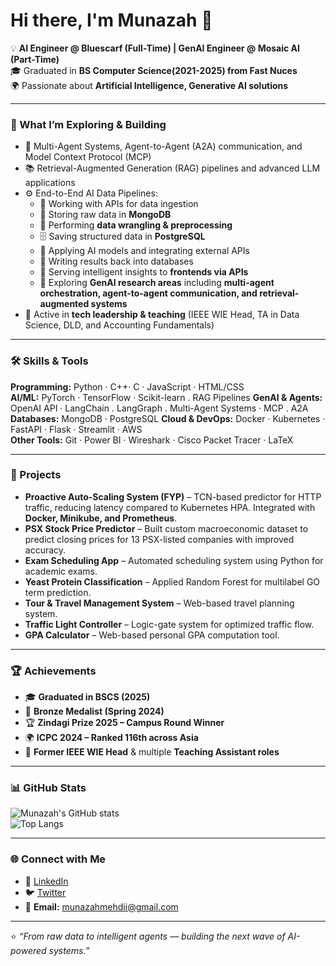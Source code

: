 # Hi there, I'm Munazah 👋  

💡 **AI Engineer @ Bluescarf (Full-Time) | GenAI Engineer @ Mosaic AI (Part-Time)**  
🎓 Graduated in **BS Computer Science(2021-2025) from Fast Nuces**  
🌍 Passionate about **Artificial Intelligence, Generative AI solutions**  

---

### 🌱 What I’m Exploring & Building
- 🔬 Multi-Agent Systems, Agent-to-Agent (A2A) communication, and Model Context Protocol (MCP)  
- 📚 Retrieval-Augmented Generation (RAG) pipelines and advanced LLM applications  
- ⚙️ End-to-End AI Data Pipelines:  
  - 📡 Working with APIs for data ingestion  
  - 📂 Storing raw data in **MongoDB**  
  - 🧹 Performing **data wrangling & preprocessing**  
  - 🗄️ Saving structured data in **PostgreSQL**  
  - 🤖 Applying AI models and integrating external APIs  
  - 🔁 Writing results back into databases  
  - 🎨 Serving intelligent insights to **frontends via APIs**
  - 🔬 Exploring **GenAI research areas** including **multi-agent orchestration, agent-to-agent communication, and retrieval-augmented systems**  
- 🎤 Active in **tech leadership & teaching** (IEEE WIE Head, TA in Data Science, DLD, and Accounting Fundamentals)  
---

### 🛠 Skills & Tools
**Programming:** Python · C++· C · JavaScript · HTML/CSS  
**AI/ML:** PyTorch · TensorFlow · Scikit-learn . RAG Pipelines
**GenAI & Agents:** OpenAI API · LangChain . LangGraph . Multi-Agent Systems · MCP . A2A
**Databases:** MongoDB · PostgreSQL 
**Cloud & DevOps:** Docker · Kubernetes · FastAPI · Flask · Streamlit · AWS  
**Other Tools:** Git · Power BI · Wireshark · Cisco Packet Tracer · LaTeX  

---
### 📂 Projects
- **Proactive Auto-Scaling System (FYP)** – TCN-based predictor for HTTP traffic, reducing latency compared to Kubernetes HPA. Integrated with **Docker, Minikube, and Prometheus**.  
- **PSX Stock Price Predictor** – Built custom macroeconomic dataset to predict closing prices for 13 PSX-listed companies with improved accuracy.  
- **Exam Scheduling App** – Automated scheduling system using Python for academic exams.  
- **Yeast Protein Classification** – Applied Random Forest for multilabel GO term prediction.  
- **Tour & Travel Management System** – Web-based travel planning system.  
- **Traffic Light Controller** – Logic-gate system for optimized traffic flow.  
- **GPA Calculator** – Web-based personal GPA computation tool.  

---


### 🏆 Achievements
- 🎓 **Graduated in BSCS (2025)**  
- 🥉 **Bronze Medalist (Spring 2024)**  
- 🏆 **Zindagi Prize 2025 – Campus Round Winner**  
- 🌍 **ICPC 2024 – Ranked 116th across Asia** 
- 🎤 **Former IEEE WIE Head** & multiple **Teaching Assistant roles**  

---
### 📊 GitHub Stats
![Munazah's GitHub stats](https://github-readme-stats.vercel.app/api?username=Munazahqa&show_icons=true&theme=radical)  
![Top Langs](https://github-readme-stats.vercel.app/api/top-langs/?username=Munazahqa&layout=compact&theme=radical)

---

### 🌐 Connect with Me
- 💼 [LinkedIn](https://linkedin.com/in/munazah-mehdi)  
- 🐦 [Twitter](https://twitter.com/YOUR_PROFILE)  
- 📧 **Email:** munazahmehdii@gmail.com  

---

⭐️ *“From raw data to intelligent agents — building the next wave of AI-powered systems.”*  
